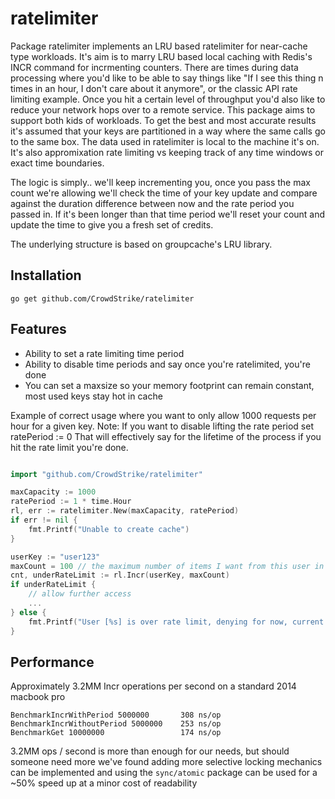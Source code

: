 ratelimiter
=====

Package ratelimiter implements an LRU based ratelimiter for near-cache type workloads. It's aim is to marry LRU based local caching with Redis's INCR command for incrmenting counters. There are times during data processing where you'd like to be able to say things like "If I see this thing n times in an hour, I don't care about it anymore", or the classic API rate limiting example. Once you hit a certain level of throughput you'd also like to reduce your network hops over to a remote service. 
This package aims to support both kids of workloads. To get the best and most accurate results it's assumed that your keys are partitioned in a way where the same calls go to the same box. The data used in ratelimiter is local to the machine it's on. It's also appromixation rate limiting vs keeping track of any time windows or exact time boundaries. 

The logic is simply.. we'll keep incrementing you, once you pass the max count we're allowing we'll check the time of your key update and compare against the duration difference between now and the rate period you passed in. If it's been longer than that time period we'll reset your count and update the time to give you a fresh set of credits. 

The underlying structure is based on groupcache's LRU library. 

Installation
------------

    go get github.com/CrowdStrike/ratelimiter


Features
--------

* Ability to set a rate limiting time period
* Ability to disable time periods and say once you're ratelimited, you're done
* You can set a maxsize so your memory footprint can remain constant, most used keys stay hot in cache


Example of correct usage where you want to only allow 1000 requests per hour for a given key. Note: If you want to disable lifting the rate period set ratePeriod := 0
That will effectively say for the lifetime of the process if you hit the rate limit you're done. 
```go

import "github.com/CrowdStrike/ratelimiter"

maxCapacity := 1000
ratePeriod := 1 * time.Hour
rl, err := ratelimiter.New(maxCapacity, ratePeriod)
if err != nil {
	fmt.Printf("Unable to create cache")
}

userKey := "user123"
maxCount = 100 // the maximum number of items I want from this user in one hour
cnt, underRateLimit := rl.Incr(userKey, maxCount)
if underRateLimit {
	// allow further access
	...
} else {
	fmt.Printf("User [%s] is over rate limit, denying for now, current count [%d]", userKey, cnt)
}
```

Performance
--------
Approximately 3.2MM Incr operations per second on a standard 2014 macbook pro

```
BenchmarkIncrWithPeriod 5000000       308 ns/op
BenchmarkIncrWithoutPeriod 5000000    253 ns/op
BenchmarkGet 10000000                 174 ns/op
```

3.2MM ops / second is more than enough for our needs, but should someone need more we've found adding more selective locking mechanics can be implemented and using the `sync/atomic` package can be used for a ~50% speed up at a minor cost of readability
